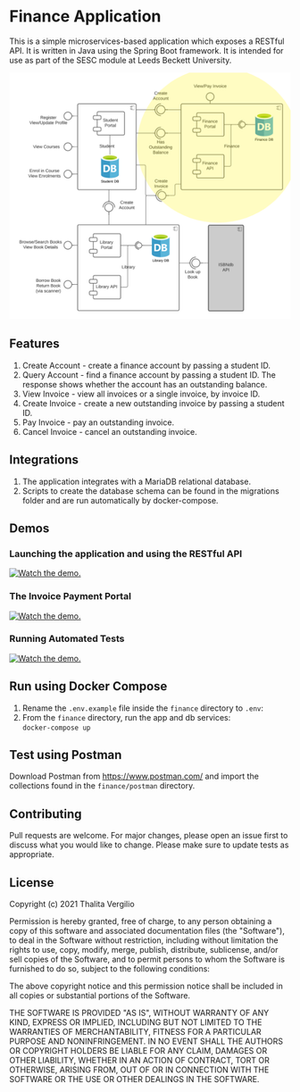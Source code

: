 # Finance Application
This is a simple microservices-based application which exposes a RESTful API. It is written in Java using the Spring Boot framework. It is intended for use as part of the SESC module at Leeds Beckett University.

![component diagram](src/main/resources/static/education-provider-v2.png "Component Diagram")

## Features
1. Create Account - create a finance account by passing a student ID.
2. Query Account - find a finance account by passing a student ID. The response shows whether the account has an outstanding balance.
3. View Invoice - view all invoices or a single invoice, by invoice ID.
4. Create Invoice - create a new outstanding invoice by passing a student ID.
5. Pay Invoice - pay an outstanding invoice.
6. Cancel Invoice - cancel an outstanding invoice.

## Integrations
1. The application integrates with a MariaDB relational database.
2. Scripts to create the database schema can be found in the migrations folder and are run automatically by docker-compose.

## Demos
### Launching the application and using the RESTful API
[![Watch the demo.](http://img.youtube.com/vi/zN4qPE-a5Xs/hqdefault.jpg)](https://youtu.be/zN4qPE-a5Xs)
### The Invoice Payment Portal
[![Watch the demo.](http://img.youtube.com/vi/oLiHyhMdSwA/hqdefault.jpg)](https://youtu.be/oLiHyhMdSwA)
### Running Automated Tests
[![Watch the demo.](http://img.youtube.com/vi/Nqa4v2hf-IY/hqdefault.jpg)](https://youtu.be/Nqa4v2hf-IY)

## Run using Docker Compose
1. Rename the `.env.example` file inside the `finance` directory to `.env`:<br/>
2. From the `finance` directory, run the app and db services:<br/>
   `docker-compose up`

## Test using Postman
Download Postman from https://www.postman.com/ and import the collections found in the `finance/postman` directory.

## Contributing
Pull requests are welcome. For major changes, please open an issue first to discuss what you would like to change.
Please make sure to update tests as appropriate.

## License
Copyright (c) 2021 Thalita Vergilio

Permission is hereby granted, free of charge, to any person obtaining a copy
of this software and associated documentation files (the "Software"), to deal
in the Software without restriction, including without limitation the rights
to use, copy, modify, merge, publish, distribute, sublicense, and/or sell
copies of the Software, and to permit persons to whom the Software is
furnished to do so, subject to the following conditions:

The above copyright notice and this permission notice shall be included in all
copies or substantial portions of the Software.

THE SOFTWARE IS PROVIDED "AS IS", WITHOUT WARRANTY OF ANY KIND, EXPRESS OR
IMPLIED, INCLUDING BUT NOT LIMITED TO THE WARRANTIES OF MERCHANTABILITY,
FITNESS FOR A PARTICULAR PURPOSE AND NONINFRINGEMENT. IN NO EVENT SHALL THE
AUTHORS OR COPYRIGHT HOLDERS BE LIABLE FOR ANY CLAIM, DAMAGES OR OTHER
LIABILITY, WHETHER IN AN ACTION OF CONTRACT, TORT OR OTHERWISE, ARISING FROM,
OUT OF OR IN CONNECTION WITH THE SOFTWARE OR THE USE OR OTHER DEALINGS IN THE
SOFTWARE.